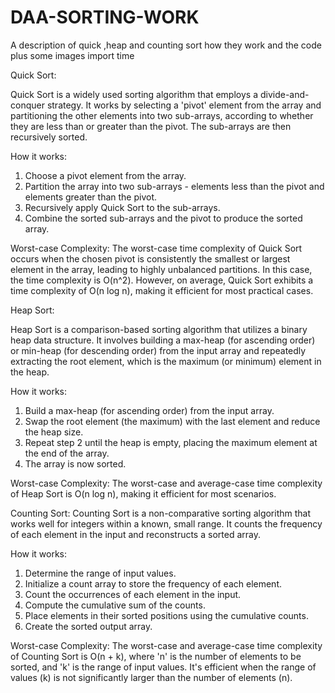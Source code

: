 # DAA-SORTING-WORK
A description of quick ,heap and counting sort how they work and the code plus some images
import time


Quick Sort:

 
Quick Sort is a widely used sorting algorithm that employs a divide-and-conquer strategy. It works by selecting a 'pivot' element from the array and partitioning the other elements into two sub-arrays, according to whether they are less than or greater than the pivot. The sub-arrays are then recursively sorted.

How it works:
1. Choose a pivot element from the array.
2. Partition the array into two sub-arrays - elements less than the pivot and elements greater than the pivot.
3. Recursively apply Quick Sort to the sub-arrays.
4. Combine the sorted sub-arrays and the pivot to produce the sorted array.

Worst-case Complexity:
The worst-case time complexity of Quick Sort occurs when the chosen pivot is consistently the smallest or largest element in the array, leading to highly unbalanced partitions. In this case, the time complexity is O(n^2). However, on average, Quick Sort exhibits a time complexity of O(n log n), making it efficient for most practical cases.



Heap Sort:
 

Heap Sort is a comparison-based sorting algorithm that utilizes a binary heap data structure. It involves building a max-heap (for ascending order) or min-heap (for descending order) from the input array and repeatedly extracting the root element, which is the maximum (or minimum) element in the heap.

How it works:
1. Build a max-heap (for ascending order) from the input array.
2. Swap the root element (the maximum) with the last element and reduce the heap size.
3. Repeat step 2 until the heap is empty, placing the maximum element at the end of the array.
4. The array is now sorted.

Worst-case Complexity:
The worst-case and average-case time complexity of Heap Sort is O(n log n), making it efficient for most scenarios.





 Counting Sort:
Counting Sort is a non-comparative sorting algorithm that works well for integers within a known, small range. It counts the frequency of each element in the input and reconstructs a sorted array.

 
How it works: 
1. Determine the range of input values.
2. Initialize a count array to store the frequency of each element.
3. Count the occurrences of each element in the input.
4. Compute the cumulative sum of the counts.
5. Place elements in their sorted positions using the cumulative counts.
6. Create the sorted output array.

Worst-case Complexity:
The worst-case and average-case time complexity of Counting Sort is O(n + k), where 'n' is the number of elements to be sorted, and 'k' is the range of input values. It's efficient when the range of values (k) is not significantly larger than the number of elements (n).



